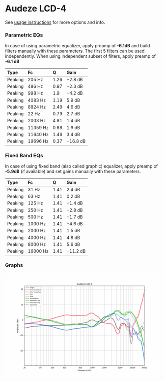 # Audeze LCD-4
See [usage instructions](https://github.com/jaakkopasanen/AutoEq#usage) for more options and info.

### Parametric EQs
In case of using parametric equalizer, apply preamp of **-6.1dB** and build filters manually
with these parameters. The first 5 filters can be used independently.
When using independent subset of filters, apply preamp of **-6.1 dB**.

| Type    | Fc       |    Q | Gain     |
|:--------|:---------|:-----|:---------|
| Peaking | 205 Hz   | 1.26 | -2.8 dB  |
| Peaking | 486 Hz   | 0.97 | -2.3 dB  |
| Peaking | 998 Hz   | 1.9  | -4.2 dB  |
| Peaking | 4083 Hz  | 1.19 | 5.9 dB   |
| Peaking | 8824 Hz  | 2.49 | 4.6 dB   |
| Peaking | 22 Hz    | 0.79 | 2.7 dB   |
| Peaking | 2003 Hz  | 4.81 | 1.4 dB   |
| Peaking | 11359 Hz | 0.68 | 1.9 dB   |
| Peaking | 11640 Hz | 1.46 | 3.4 dB   |
| Peaking | 19696 Hz | 0.37 | -16.8 dB |

### Fixed Band EQs
In case of using fixed band (also called graphic) equalizer, apply preamp of **-5.9dB**
(if available) and set gains manually with these parameters.

| Type    | Fc       |    Q | Gain     |
|:--------|:---------|:-----|:---------|
| Peaking | 31 Hz    | 1.41 | 2.4 dB   |
| Peaking | 63 Hz    | 1.41 | 0.2 dB   |
| Peaking | 125 Hz   | 1.41 | -1.4 dB  |
| Peaking | 250 Hz   | 1.41 | -2.8 dB  |
| Peaking | 500 Hz   | 1.41 | -1.7 dB  |
| Peaking | 1000 Hz  | 1.41 | -4.6 dB  |
| Peaking | 2000 Hz  | 1.41 | 1.5 dB   |
| Peaking | 4000 Hz  | 1.41 | 4.8 dB   |
| Peaking | 8000 Hz  | 1.41 | 5.6 dB   |
| Peaking | 16000 Hz | 1.41 | -11.2 dB |

### Graphs
![](./Audeze%20LCD-4.png)
